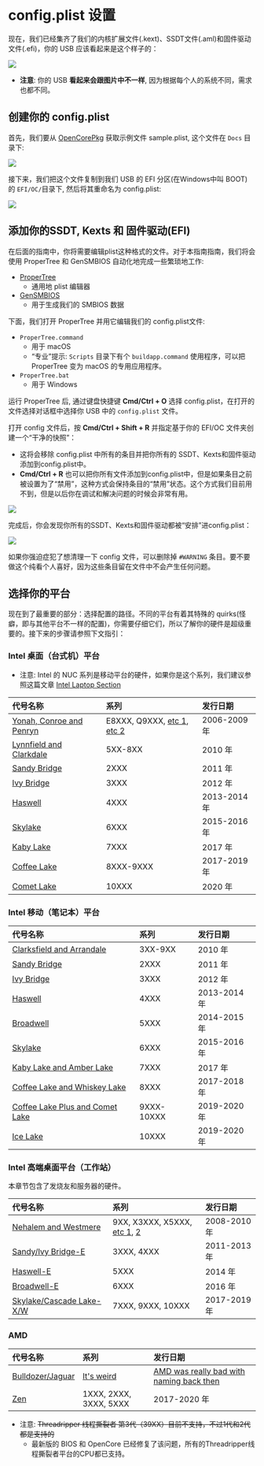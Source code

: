 # config.plist 设置

现在，我们已经集齐了我们的内核扩展文件(.kext)、SSDT文件(.aml)和固件驱动文件(.efi)，你的 USB 应该看起来是这个样子的：


![](../images/config/config-universal/almost-done.png)

* **注意**: 你的 USB **看起来会跟图片中不一样**, 因为根据每个人的系统不同，需求也都不同。

## 创建你的 config.plist

首先，我们要从 [OpenCorePkg](https://github.com/acidanthera/OpenCorePkg/releases) 获取示例文件 sample.plist, 这个文件在 `Docs` 目录下:

![](../images/config/config-universal/sample-location.png)

接下来，我们把这个文件复制到我们 USB 的 EFI 分区(在Windows中叫 BOOT) 的 `EFI/OC/`目录下, 然后将其重命名为 config.plist:

![](../images/config/config-universal/renamed.png)

## 添加你的SSDT, Kexts 和 固件驱动(EFI)

在后面的指南中，你将需要编辑plist这种格式的文件。对于本指南指南，我们将会使用 ProperTree 和 GenSMBIOS 自动化地完成一些繁琐地工作:

* [ProperTree](https://github.com/corpnewt/ProperTree)
  * 通用地 plist 编辑器
* [GenSMBIOS](https://github.com/corpnewt/GenSMBIOS)
  * 用于生成我们的 SMBIOS 数据

下面，我们打开 ProperTree 并用它编辑我们的 config.plist文件:

* `ProperTree.command`
  * 用于 macOS
  * “专业”提示: `Scripts` 目录下有个 `buildapp.command` 使用程序，可以把 ProperTree 变为 macOS 的专用应用程序。
* `ProperTree.bat`
  * 用于 Windows

运行 ProperTree 后, 通过键盘快捷键 **Cmd/Ctrl + O** 选择 config.plist，在打开的文件选择对话框中选择你 USB 中的 `config.plist` 文件。

打开 config 文件后，按 **Cmd/Ctrl + Shift + R** 并指定基于你的 EFI/OC 文件夹创建一个“干净的快照”：

* 这将会移除 config.plist 中所有的条目并把你所有的 SSDT、Kexts和固件驱动添加到config.plist中。
* **Cmd/Ctrl + R** 也可以把你所有文件添加到config.plist中，但是如果条目之前被设置为了“禁用”，这种方式会保持条目的“禁用”状态。这个方式我们目前用不到，但是以后你在调试和解决问题的时候会非常有用。

![](../images/config/config-universal/before-snapshot.png)

完成后，你会发现你所有的SSDT、Kexts和固件驱动都被“安排”进config.plist：

![](../images/config/config-universal/after-snapshot.png)

如果你强迫症犯了想清理一下 config 文件，可以删除掉 `#WARNING` 条目。要不要做这个纯看个人喜好，因为这些条目留在文件中不会产生任何问题。

## 选择你的平台

现在到了最重要的部分：选择配置的路径。不同的平台有着其特殊的 quirks(怪癖，即与其他平台不一样的配置)，你需要仔细它们，所以了解你的硬件是超级重要的。接下来的步骤请参照下文指引：

### Intel 桌面（台式机）平台

* 注意: Intel 的 NUC 系列是移动平台的硬件，如果你是这个系列，我们建议参照这篇文章 [Intel Laptop Section](#intel-laptop)

| 代号名称 | 系列 | 发行日期 |
| :--- | :--- | :--- |
| [Yonah, Conroe and Penryn](../config.plist/penryn.md) | E8XXX, Q9XXX, [etc 1](https://en.wikipedia.org/wiki/Yonah_(microprocessor)), [etc 2](https://en.wikipedia.org/wiki/Penryn_(microarchitecture)) | 2006-2009 年 |
| [Lynnfield and Clarkdale](../config.plist/clarkdale.md) | 5XX-8XX | 2010 年 |
| [Sandy Bridge](../config.plist/sandy-bridge.md) | 2XXX | 2011 年 |
| [Ivy Bridge](../config.plist/ivy-bridge.md) | 3XXX | 2012 年 |
| [Haswell](../config.plist/haswell.md) | 4XXX | 2013-2014 年 |
| [Skylake](../config.plist/skylake.md) | 6XXX | 2015-2016 年 |
| [Kaby Lake](../config.plist/kaby-lake.md) | 7XXX | 2017 年 |
| [Coffee Lake](../config.plist/coffee-lake.md) | 8XXX-9XXX | 2017-2019 年 |
| [Comet Lake](../config.plist/comet-lake.md) | 10XXX | 2020 年 |

### Intel 移动（笔记本）平台

| 代号名称 | 系列 | 发行日期 |
| :--- | :--- | :--- |
| [Clarksfield and Arrandale](../config-laptop.plist/arrandale.md) | 3XX-9XX | 2010 年 |
| [Sandy Bridge](../config-laptop.plist/sandy-bridge.md) | 2XXX | 2011 年 |
| [Ivy Bridge](../config-laptop.plist/ivy-bridge.md) | 3XXX | 2012 年 |
| [Haswell](../config-laptop.plist/haswell.md) | 4XXX | 2013-2014 年 |
| [Broadwell](../config-laptop.plist/broadwell.md) | 5XXX | 2014-2015 年 |
| [Skylake](../config-laptop.plist/skylake.md) | 6XXX | 2015-2016 年 |
| [Kaby Lake and Amber Lake](../config-laptop.plist/kaby-lake.md) | 7XXX | 2017 年 |
| [Coffee Lake and Whiskey Lake](../config-laptop.plist/coffee-lake.md) | 8XXX | 2017-2018 年 |
| [Coffee Lake Plus and Comet Lake](../config-laptop.plist/coffee-lake-plus.md) | 9XXX-10XXX | 2019-2020 年 |
| [Ice Lake](../config-laptop.plist/icelake.md) | 10XXX | 2019-2020 年 |

### Intel 高端桌面平台（工作站）

本章节包含了发烧友和服务器的硬件。

| 代号名称 | 系列 | 发行日期 |
| :--- | :--- | :--- |
| [Nehalem and Westmere](../config-HEDT/nehalem.md) | 9XX, X3XXX, X5XXX, [etc 1](https://en.wikipedia.org/wiki/Nehalem_(microarchitecture)), [2](https://en.wikipedia.org/wiki/Westmere_(microarchitecture)) | 2008-2010 年 |
| [Sandy/Ivy Bridge-E](../config-HEDT/ivy-bridge-e.md) | 3XXX, 4XXX | 2011-2013 年 |
| [Haswell-E](../config-HEDT/haswell-e.md) | 5XXX | 2014 年 |
| [Broadwell-E](../config-HEDT/broadwell-e.md) | 6XXX | 2016 年 |
| [Skylake/Cascade Lake-X/W](../config-HEDT/skylake-x.md) | 7XXX, 9XXX, 10XXX | 2017-2019 年 |

### AMD

| 代号名称 | 系列 | 发行日期 |
| :--- | :--- | :--- |
| [Bulldozer/Jaguar](../AMD/fx.md) | [It's weird](https://en.wikipedia.org/wiki/List_of_AMD_processors#Bulldozer_architecture;_Bulldozer,_Piledriver,_Steamroller,_Excavator_(2011%E2%80%932017)) | [AMD was really bad with naming back then](https://en.wikipedia.org/wiki/List_of_AMD_processors#Bulldozer_architecture;_Bulldozer,_Piledriver,_Steamroller,_Excavator_(2011%E2%80%932017)) |
| [Zen](../AMD/zen.md) | 1XXX, 2XXX, 3XXX, 5XXX | 2017-2020 年 |

* 注意: ~~Threadripper 线程撕裂者 第3代（39XX）目前不支持，不过1代和2代都是支持的~~
  * 最新版的 BIOS 和 OpenCore 已经修复了该问题，所有的Threadripper线程撕裂者平台的CPU都已支持。
